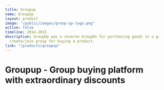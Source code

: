 ```yaml
---
title: Groupup
name: GroupUp
layout: product
image: "/public/images/group-up-logo.png"
active: false
timeline: 2014-2015
description: GroupUp was a reverse GroupOn for purchasing goods in a group. People
  create/join group for buying a product.
link: "/products/groupup"
---
```


# Groupup - Group buying platform with extraordinary discounts